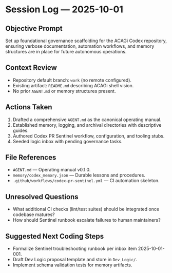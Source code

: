 # Session Log — 2025-10-01

## Objective Prompt
Set up foundational governance scaffolding for the ACAGi Codex repository, ensuring verbose documentation, automation workflows, and memory structures are in place for future autonomous operations.

## Context Review
- Repository default branch: `work` (no remote configured).
- Existing artifact: `README.md` describing ACAGi shell vision.
- No prior `AGENT.md` or memory structures present.

## Actions Taken
1. Drafted a comprehensive `AGENT.md` as the canonical operating manual.
2. Established memory, logging, and archival directories with descriptive guides.
3. Authored Codex PR Sentinel workflow, configuration, and tooling stubs.
4. Seeded logic inbox with pending governance tasks.

## File References
- `AGENT.md` — Operating manual v0.1.0.
- `memory/codex_memory.json` — Durable lessons and procedures.
- `.github/workflows/codex-pr-sentinel.yml` — CI automation skeleton.

## Unresolved Questions
- What additional CI checks (lint/test suites) should be integrated once codebase matures?
- How should Sentinel runbook escalate failures to human maintainers?

## Suggested Next Coding Steps
- Formalize Sentinel troubleshooting runbook per inbox item 2025-10-01-001.
- Draft Dev Logic proposal template and store in `Dev_Logic/`.
- Implement schema validation tests for memory artifacts.
